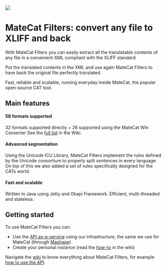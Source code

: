 <img src="http://i.imgur.com/4I1uX0a.png">

# MateCat Filters: convert any file to XLIFF and back

With MateCat Filters you can easily extract all the translatable contents of any file in a convenient XML compliant with the XLIFF standard.

Put the translated contents in the XML and use again MateCat Filters to have back the original file perfectly translated.

Fast, reliable and scalable, running everyday inside MateCat, the popular open-source CAT tool.

## Main features

#### 58 formats supported

32 formats supported directly + 26 supported using the MateCat Win Converter
See the [full list](//github.com/matecat/matecat_filters/wiki/Supported-file-formats) in the Wiki.

#### Advanced segmentation

Using the Unicode ICU Library, MateCat Filters implement the rules defined by the Unicode consortium to properly split sentences in every language. On top of this we also added a set of rules specifically designed for the CATs world.

#### Fast and scalable

Written in Java using Jetty and Okapi Framework. Efficient, multi-threaded and stateless.


## Getting started

To use MateCat Filters you can:

* Use the [API as-a-service](https://market.mashape.com/translated/MateCat-filters) using our infrastructure, the same we use for MateCat (through [Mashape](https://market.mashape.com/translated/MateCat-filters))
* Create your personal instance (read the [how-to](//github.com/matecat/matecat_filters/wiki/Installation-guide) in the wiki)

Navigate the [wiki](//github.com/matecat/matecat_filters/wiki) to know everything about MateCat Filters, for example [how to use the API](//github.com/matecat/matecat_filters/wiki/API-Documentation).
